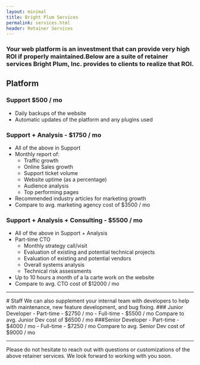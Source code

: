 ```yaml
---
layout: minimal
title: Bright Plum Services
permalink: services.html
header: Retainer Services
---
```

### Your web platform is an investment that can provide very high ROI if properly maintained.Below are a suite of retainer services Bright Plum, Inc. provides to clients to realize that ROI.

## Platform
### Support $500 / mo
- Daily backups of the website
- Automatic updates of the platform and any plugins used

### Support + Analysis​ - $1750 / mo
- All of the above in Support
- Monthly report of:
  * Traffic growth
  * Online Sales growth
  * Support ticket volume
  * Website uptime (as a percentage)
  * Audience analysis
  * Top performing pages
- Recommended industry articles for marketing growth
- Compare to avg. marketing agency cost of $3500 / mo

### Support + Analysis + Consulting​ - $5500 / mo
- All of the above in Support + Analysis
- Part-time CTO
  * Monthly strategy call/visit
  * Evaluation of existing and potential technical projects
  * Evaluation of existing and potential vendors
  * Overall systems analysis
  * Technical risk assessments
- Up to 10 hours a month of a la carte work on the website
- Compare to avg. CTO cost of $12000 / mo
<hr>
# Staff
We can also supplement your internal team with developers to help with maintenance, new feature development, and bug fixing.
### Junior Developer
- Part-time - $2750 / mo
- Full-time - $5500 / mo
Compare to avg. Junior Dev cost of $6500 / mo
###Senior Developer
- Part-time - $4000 / mo
- Full-time - $7250 / mo
Compare to avg. Senior Dev cost of $9000 / mo

<hr>
Please do not hesitate to reach out with questions or customizations of the above retainer services.
We look forward to working with you soon.

